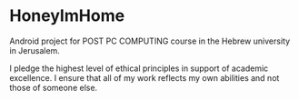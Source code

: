 # HoneyImHome
Android project for POST PC COMPUTING course in the Hebrew university in Jerusalem.

I pledge the highest level of ethical principles in support of academic excellence. I ensure that all of my work reflects my own abilities and not those of someone else.
